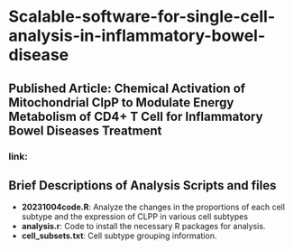 # Scalable-software-for-single-cell-analysis-in-inflammatory-bowel-disease
## Published Article: Chemical Activation of Mitochondrial ClpP to Modulate Energy Metabolism of CD4+ T Cell for Inflammatory Bowel Diseases Treatment
### link:
## Brief Descriptions of Analysis Scripts and files
- **20231004code.R**: Analyze the changes in the proportions of each cell subtype and the expression of CLPP in various cell subtypes
- **analysis.r**: Code to install the necessary R packages for analysis.
- **cell_subsets.txt**: Cell subtype grouping information.
